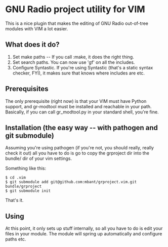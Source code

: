 GNU Radio project utility for VIM
=================================

This is a nice plugin that makes the editing of GNU Radio out-of-tree
modules with VIM a lot easier.

What does it do?
----------------

1) Set make paths -- If you call :make, it does the right thing.
2) Set search paths. You can now use 'gf' on all the includes.
3) Configure Syntastic. If you're using Syntastic (that's a static syntax
   checker, FYI), it makes sure that knows where includes are etc.


Prerequisites
-------------

The only prerequisite (right now) is that your VIM must have Python support,
and gr-modtool must be installed and reachable in your path.
Basically, if you can call gr\_modtool.py in your standard shell, you're fine.

Installation (the easy way -- with pathogen and git submodule)
--------------------------------------------------------------

Assuming you're using pathogen (if you're not, you should really, really
check it out) all you have to do is go to copy the grproject dir into
the bundle/ dir of your vim settings.

Something like this:

    $ cd .vim
    $ git submodule add git@github.com:mbant/grproject.vim.git bundle/grproject
    $ git submodule init

That's it.

Using
-----

At this point, it only sets up stuff internally, so all you have to do is
edit your files in your module. The module will spring up automatically and
configure paths etc.

